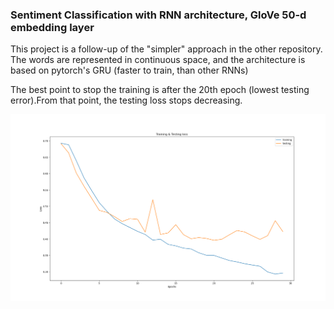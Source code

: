 ### Sentiment Classification with RNN architecture, GloVe 50-d embedding layer

This project is a follow-up of the "simpler" approach in the other repository.
The words are represented in continuous space, and the architecture is based on pytorch's GRU (faster to train, than other RNNs)

The best point to stop the training is after the 20th epoch (lowest testing error).From that point, the testing loss stops decreasing.

![image](training_evaluation.png)

